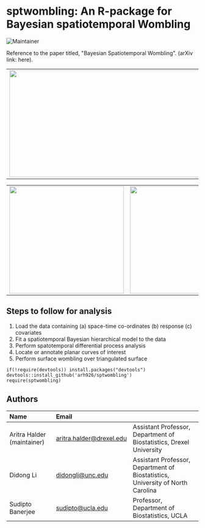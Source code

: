 # sptwombling: An R-package for Bayesian spatiotemporal Wombling

![Maintainer](https://img.shields.io/badge/maintainer-arh926-blue)

Reference to the paper titled, "Bayesian Spatiotemporal Wombling". (arXiv link: here).

<table>
  <tr>
    <td> <img width="600" height="280" src="https://github.com/user-attachments/assets/15eb2dac-21ea-462c-a900-9131ca906fff"/> </td>
    <td> <img width="300" height="280" src="https://github.com/user-attachments/assets/2f1321de-0d28-44b6-9d7b-de352288e67e"/> </td>
  </tr>
</table>

<table>
  <tr>
    <td> <img width="300" height="280" src="https://github.com/user-attachments/assets/9a99542c-e6ec-413e-9324-d40fade26355"/> </td>
    <td> <img width="300" height="280" src="https://github.com/user-attachments/assets/e06d2221-d72d-4d23-887f-faa6cfafb713"/> </td>
    <td> <img width="300" height="280" src="https://github.com/user-attachments/assets/57403b92-aac2-4935-9dd2-f66a56fda072"/> </td>
  </tr>
</table>

## Steps to follow for analysis

1. Load the data containing (a) space-time co-ordinates (b) response (c) covariates
2. Fit a spatiotemporal Bayesian hierarchical model to the data
3. Perform spatotemporal differential process analysis
4. Locate or annotate planar curves of interest
5. Perform surface wombling over triangulated surface

```
if(!require(devtools)) install.packages("devtools")
devtools::install_github('arh926/sptwombling')
require(sptwombling)
```

## Authors

| Name   | Email       |              |
|:------ |:----------- | :----------- |
| Aritra Halder (maintainer)| aritra.halder@drexel.edu   | Assistant Professor, Department of Biostatistics, Drexel University| 
| Didong Li | didongli@unc.edu   | Assistant Professor, Department of Biostatistics, University of North Carolina|
| Sudipto Banerjee | sudipto@ucla.edu   | Professor, Department of Biostatistics,  UCLA |
<!--- --->
